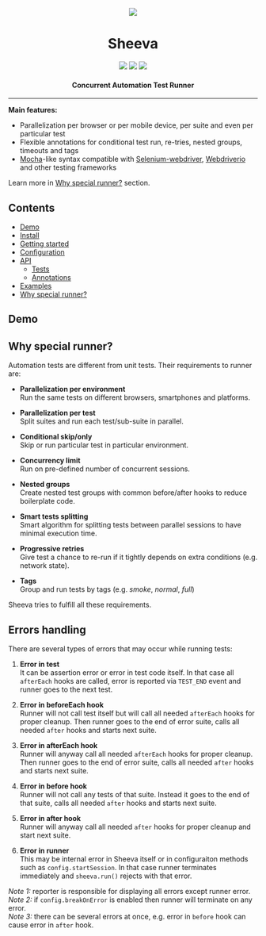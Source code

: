 <p align="center">
  <img src="https://cloud.githubusercontent.com/assets/1473072/25821119/9278f514-343c-11e7-97ac-839e3ec64a7a.png"/>
</p>
<h1 align="center">Sheeva</h1>
<p align="center">
  <a title='build status' href="https://npmjs.org/package/sheeva"><img src='https://travis-ci.org/vitalets/sheeva.svg?branch=master'/></a>
  <a title='npm version' href="https://npmjs.org/package/sheeva"><img src='http://img.shields.io/npm/v/sheeva.svg'/></a>
  <a title='License' href="https://opensource.org/licenses/MIT"><img src='https://img.shields.io/badge/license-MIT-blue.svg'/></a>
</p>

<h4 align="center">
  Concurrent Automation Test Runner
</h4>

***

**Main features:**  
* Parallelization per browser or per mobile device, per suite and even per particular test
* Flexible annotations for conditional test run, re-tries, nested groups, timeouts and tags
* [Mocha](https://mochajs.org)-like syntax compatible with 
[Selenium-webdriver](https://www.npmjs.com/package/selenium-webdriver), 
[Webdriverio](http://webdriver.io) and other testing frameworks

Learn more in [Why special runner?](#) section.

## Contents
 * [Demo](#demo)
 * [Install](#)
 * [Getting started](#)
 * [Configuration](#)
 * [API](#)
   * [Tests](#)
   * [Annotations](#)
 * [Examples](#)
 * [Why special runner?](#whyspecialrunner)

## Demo

## Why special runner?
Automation tests are different from unit tests.
Their requirements to runner are:

* **Parallelization per environment**  
   Run the same tests on different browsers, smartphones and platforms.

* **Parallelization per test**   
   Split suites and run each test/sub-suite in parallel.
   
* **Conditional skip/only**  
   Skip or run particular test in particular environment.
   
* **Concurrency limit**  
   Run on pre-defined number of concurrent sessions.
   
* **Nested groups**   
   Create nested test groups with common before/after hooks to reduce boilerplate code.

* **Smart tests splitting**  
   Smart algorithm for splitting tests between parallel sessions to have minimal execution time.
   
* **Progressive retries**  
   Give test a chance to re-run if it tightly depends on extra conditions (e.g. network state).
   
* **Tags**   
   Group and run tests by tags (e.g. *smoke*, *normal*, *full*) 
      
Sheeva tries to fulfill all these requirements.

## Errors handling
There are several types of errors that may occur while running tests:  

1. **Error in test**  
  It can be assertion error or error in test code itself. In that case all `afterEach` hooks are called,
  error is reported via `TEST_END` event and runner goes to the next test.
 
2. **Error in beforeEach hook**  
   Runner will not call test itself but will call all needed `afterEach` 
   hooks for proper cleanup. Then runner goes to the end of error suite, calls all needed `after` hooks
   and starts next suite.
   
2. **Error in afterEach hook**  
   Runner will anyway call all needed `afterEach` hooks for proper cleanup. 
   Then runner goes to the end of error suite, calls all needed `after` hooks
   and starts next suite. 
 
3. **Error in before hook**  
   Runner will not call any tests of that suite. Instead it goes to the end of that suite, 
   calls all needed `after` hooks and starts next suite.

3. **Error in after hook**  
   Runner will anyway call all needed `after` hooks for proper cleanup and start next suite.

4. **Error in runner**  
   This may be internal error in Sheeva itself or in configuraiton methods such as `config.startSession`. 
   In that case runner terminates immediately and `sheeva.run()` rejects with that error.
  
*Note 1:* reporter is responsible for displaying all errors except runner error.  
*Note 2:* if `config.breakOnError` is enabled then runner will terminate on any error.  
*Note 3:* there can be several errors at once, e.g. error in `before` hook can cause error in `after` hook.  
